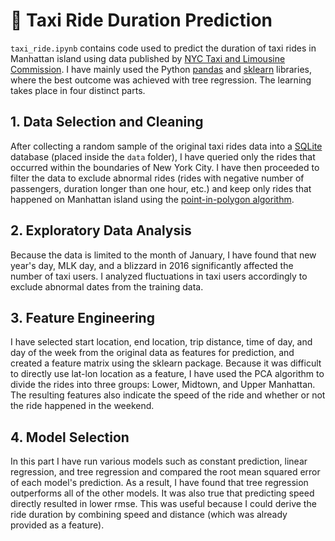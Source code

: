 # 🚕 Taxi Ride Duration Prediction

`taxi_ride.ipynb` contains code used to predict the duration of taxi rides in Manhattan island using data published by [NYC Taxi and Limousine Commission](https://www1.nyc.gov/site/tlc/about/tlc-trip-record-data.page). I have mainly used the Python [pandas](https://pandas.pydata.org/) and [sklearn](https://scikit-learn.org/stable/) libraries, where the best outcome was achieved with tree regression. The learning takes place in four distinct parts.

## 1. Data Selection and Cleaning

After collecting a random sample of the original taxi rides data into a [SQLite](https://www.sqlite.org/index.html) database (placed inside the `data` folder), I have queried only the rides that occurred within the boundaries of New York City. I have then proceeded to filter the data to exclude abnormal rides (rides with negative number of passengers, duration longer than one hour, etc.) and keep only rides that happened on Manhattan island using the [point-in-polygon algorithm](https://en.wikipedia.org/wiki/Point_in_polygon).

## 2. Exploratory Data Analysis

Because the data is limited to the month of January, I have found that new year's day, MLK day, and a blizzard in 2016 significantly affected the number of taxi users. I analyzed fluctuations in taxi users accordingly to exclude abnormal dates from the training data. 

## 3. Feature Engineering

I have selected start location, end location, trip distance, time of day, and day of the week from the original data as features for prediction, and created a feature matrix using the sklearn package. Because it was difficult to directly use lat-lon location as a feature, I have used the PCA algorithm to divide the rides into three groups: Lower, Midtown, and Upper Manhattan. The resulting features also indicate the speed of the ride and whether or not the ride happened in the weekend.

## 4. Model Selection

In this part I have run various models such as constant prediction, linear regression, and tree regression and compared the root mean squared error of each model's prediction. As a result, I have found that tree regression outperforms all of the other models. It was also true that predicting speed directly resulted in lower rmse. This was useful because I could derive the ride duration by combining speed and distance (which was already provided as a feature).
